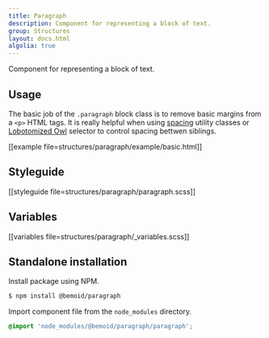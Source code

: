 ```yaml
---
title: Paragraph
description: Component for representing a block of text.
group: Structures
layout: docs.html
algolia: true
---
```


Component for representing a block of text.

## Usage

The basic job of the `.paragraph` block class is to remove basic margins from a `<p>` HTML tags. It is really helpful when using [spacing](/docs/spacing) utility classes or [Lobotomized Owl](//alistapart.com/article/axiomatic-css-and-lobotomized-owls) selector to control spacing bettwen siblings.

[[example file=structures/paragraph/example/basic.html]]

## Styleguide

[[styleguide file=structures/paragraph/paragraph.scss]]

## Variables

[[variables file=structures/paragraph/_variables.scss]]

## Standalone installation

Install package using NPM.

```bash
$ npm install @bemoid/paragraph
```

Import component file from the `node_modules` directory.

```scss
@import 'node_modules/@bemoid/paragraph/paragraph';
```